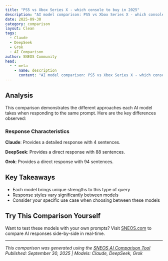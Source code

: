 ```yaml
---
title: "PS5 vs Xbox Series X - which console to buy in 2025"
description: "AI model comparison: PS5 vs Xbox Series X - which console to buy in 2025..."
date: 2025-09-30
category: comparison
layout: Clean
tags:
  - Claude
  - DeepSeek
  - Grok
  - AI Comparison
author: SNEOS Community
head:
  - - meta
    - name: description
      content: "AI model comparison: PS5 vs Xbox Series X - which console to buy in 2025..."
---
```


<ChatComparison
  title="PS5 vs Xbox Series X - which console to buy in 2025"
  prompt="PS5 vs Xbox Series X - which console to buy in 2025"
  :responses='{
    "Claude": "Here\u0027s a breakdown to help you decide between PS5 and Xbox Series X in 2025:\n\n## **PlayStation 5 Advantages:**\n- **Exclusive games**: Spider-Man series, God of War, The Last of Us, Horizon, Gran Turismo\n- **DualSense controller**: Advanced haptic feedback and adaptive triggers\n- **VR support**: PSVR2 compatibility\n- **Strong single-player exclusives** with high production values\n\n## **Xbox Series X Advantages:**\n- **Game Pass**: Excellent value subscription service with day-one releases\n- **Backward compatibility**: Superior support for older Xbox games\n- **Quick Resume**: Switch between multiple games instantly\n- **Better performance** in some multiplatform games\n- **Smart Delivery**: Automatic game optimization\n\n## **Consider Your Preferences:**\n\n**Choose PS5 if you:**\n- Love story-driven, cinematic exclusives\n- Want cutting-edge controller technology\n- Are interested in VR gaming\n- Prefer buying games individually\n\n**Choose Xbox Series X if you:**\n- Value subscription services and Game Pass\n- Play a lot of different games regularly\n- Care about backward compatibility\n- Want the most powerful hardware specs\n\n## **Bottom Line:**\nBoth are excellent consoles. Your decision should primarily depend on which exclusive games appeal to you more and whether you prefer Game Pass\u0027s model or PlayStation\u0027s approach to exclusives.\n\nWhat type of games do you enjoy most? That might help narrow it down further.",
    "DeepSeek": "Of course! This is a great question, as the landscape in 2025 is different from the 2020 launch window. Both are fantastic consoles, but the \u0022best\u0022 choice now heavily depends on your personal gaming preferences and ecosystem.\n\nHere\u2019s a detailed breakdown to help you decide which console to buy in 2025.\n\n### The Short Answer (The TL;DR)\n\n*   **Buy a PS5 if:** You want access to Sony\u0027s award-winning, story-driven exclusive games (like *God of War Ragnar\u00F6k*, *Spider-Man 2*, *The Last of Us*), prefer the innovative DualSense controller, or your friends play on PlayStation.\n*   **Buy an Xbox Series X if:** You plan to subscribe to **Xbox Game Pass** (the \u0022Netflix of games\u0022), value raw power and backward compatibility, have an existing library of Xbox games, or prefer Microsoft\u0027s first-party franchises like *Halo*, *Forza*, and *Gears of War*.\n\n---\n\n### Detailed Comparison for 2025\n\n#### 1. Exclusive Games (The Biggest Differentiator)\n\n*   **PlayStation 5 (The Blockbuster Machine):**\n    *   **Strengths:** Sony\u0027s first-party studios are renowned for delivering critically acclaimed, cinematic, single-player narrative experiences.\n    *   **2025 \u0026 Beyond:** By now, the PS5 library is stacked with hits like **Spider-Man 2**, **God of War Ragnar\u00F6k**, **Horizon Forbidden West**, **The Last of Us Part I**, and **Final Fantasy XVI** (timed exclusive). Upcoming titles like **Marvel\u0027s Wolverine** are also on the horizon.\n    *   **Verdict:** If you love big-budget, story-focused games, PS5 is untouchable.\n\n*   **Xbox Series X (The Game Pass Powerhouse):**\n    *   **Strengths:** With the acquisition of Activision Blizzard (Call of Duty, Diablo) and Bethesda (*Starfield*, *The Elder Scrolls*), Xbox\u0027s first-party portfolio is massive. The key is that **nearly all these games launch directly into Game Pass**.\n    *   **2025 \u0026 Beyond:** You get day-one access to huge titles like **Starfield**, **Forza Motorsport**, the next **Call of Duty**, and future games from studios like Obsidian (*Avowed*), and inXile. The value proposition is immense.\n    *   **Verdict:** It\u0027s less about \u0022exclusives you must buy\u0022 and more about \u0022a massive library you can access for a monthly fee.\u0022\n\n**Winner for Exclusives: PS5** (for must-play, singular experiences), but **Xbox** wins on value and variety via Game Pass.\n\n#### 2. Performance \u0026 Power\n\n*   **Xbox Series X:** On paper, it\u0027s the most powerful console, with a slight edge in GPU teraflops (12 TF vs 10.3 TF). In practice, this often results in **slightly higher native resolutions** in multi-platform games.\n*   **PlayStation 5:** Its custom SSD is incredibly fast, often leading to **faster load times** in real-world use. Its unique architecture also allows for impressive data streaming, reducing texture pop-in.\n\n**Verdict:** The difference is negligible for most players. Both deliver stunning 4K@60fps experiences, with many games offering 120fps modes. The Series X has a tiny power advantage, while the PS5 has a slight I/O advantage. **It\u0027s a tie.**\n\n#### 3. Controller \u0026 User Experience\n\n*   **PS5 DualSense Controller:** This is a genuine game-changer. Its advanced haptic feedback and adaptive triggers provide immersive tactile sensations that you can\u0027t get anywhere else (e.g., feeling the tension of drawing a bowstring or the patter of rain).\n*   **Xbox Series X Controller:** A refined and comfortable evolution of the classic Xbox controller. It\u0027s reliable, has great battery life, and feels familiar. It lacks the innovative features of the DualSense but is a solid, no-frills option.\n\n**Winner for Innovation: PS5.** The DualSense is a significant next-gen feature.\n\n#### 4. Services \u0026 Ecosystem\n\n*   **Xbox Game Pass (Ultimate):** The killer app. For a monthly fee, you get access to a vast library of hundreds of games, including all Microsoft first-party titles on day one and a rotating selection of third-party games. It also includes EA Play and cloud gaming. **This is the single biggest reason to choose Xbox.**\n*   **PlayStation Plus (Premium/Deluxe):** Sony\u0027s answer to Game Pass. It has tiers that offer online play, a catalog of classic and modern games, and cloud streaming. However, its **new first-party games do NOT launch on the service day-one** (they are typically added many months or years later).\n\n**Winner for Value \u0026 Service: Xbox Series X.** Game Pass is arguably the best deal in gaming.\n\n#### 5. Design \u0026 Storage\n\n*   **Design:** Subjective. The PS5 is a large, bold, two-toned design. The Xbox Series X is a monolithic, minimalist tower. Consider which fits your entertainment center better.\n*   **Storage:** Both use proprietary SSD expansion cards. In 2025, third-party options are more prevalent and affordable for both consoles, making storage expansion easier than at launch.\n\n#### 6. Backward Compatibility\n\n*   **Xbox Series X:** The clear winner. It supports thousands of games from the original Xbox, Xbox 360, and Xbox One, often with auto-enhancements like higher resolutions and framerates.\n*   **PlayStation 5:** Plays almost all PS4 games beautifully, but has no native support for PS3, PS2, or PS1 titles (though some are available via streaming through PS Plus Premium).\n\n**Winner: Xbox Series X.**\n\n---\n\n### The Verdict: Which One Should YOU Buy in 2025?\n\n| Choose the **PlayStation 5** if... | Choose the **Xbox Series X** if... |\n| :--- | :--- |\n| You **must play Sony\u0027s exclusives** (Spider-Man, God of War, etc.). | You want the best value with **Xbox Game Pass**. |\n| You are impressed by the **innovative DualSense controller**. | You are deeply invested in the **Xbox/Microsoft ecosystem**. |\n| Your **friends primarily play on PlayStation**. | **Backward compatibility** with older Xbox generations is important to you. |\n| You prefer **cinematic, single-player story games**. | You enjoy Microsoft\u0027s core franchises (Halo, Forza, Gears). |\n\n### The Wild Card: What About the Budget Options?\n\n*   **Xbox Series S:** If your budget is tight, the **Xbox Series S** is a compelling option. It\u0027s a Game Pass machine that targets 1440p resolution instead of 4K. It\u0027s a fantastic secondary console or a primary console for gamers who don\u0027t need a disc drive or the absolute highest fidelity.\n*   **PS5 Digital Edition:** This is identical to the standard PS5 but without a disc drive. It\u0027s a great way to save money if you are 100% committed to buying games digitally.\n\n### Final Recommendation for 2025\n\n**For most people, the choice still boils down to exclusives vs. ecosystem.**\n\n*   **The PS5 is the premium blockbuster machine.** It\u0027s for the player who views games as art and wants to experience the most talked-about, narrative-driven titles.\n*   **The Xbox Series X is the ultimate value and power console.** It\u0027s for the player who wants a vast library of games for a low monthly cost, values raw power, and has a history with Xbox.\n\nYou truly can\u0027t go wrong with either, but in 2025, the strengths of each platform have become more defined than ever.",
    "Grok": "Deciding between the PlayStation 5 (PS5) and Xbox Series X in 2025 depends on several factors, including your gaming preferences, budget, ecosystem loyalty, and the features that matter most to you. Both consoles are powerful, and by 2025, their libraries and services will have matured even further. Below is a detailed comparison based on key criteria to help you make an informed decision. Note that some aspects (like game releases or hardware revisions) might evolve, but this analysis is based on trends and information available up to late 2023, with projections for 2025.\n\n### 1. Exclusive Games\n- **PS5**: Sony has a strong track record with exclusive titles, and this trend is likely to continue into 2025. Games like *Spider-Man 2* (released in 2023) and upcoming titles from studios like Naughty Dog, Insomniac Games, and Santa Monica Studio (potentially new entries in *The Last of Us*, *Ratchet \u0026 Clank*, or *God of War* franchises) will remain PS5 exclusives. Sony\u0027s focus on cinematic, story-driven single-player games often appeals to players who prioritize narrative experiences. By 2025, we might also see more PS5-only titles as developers fully leverage the hardware (abandoning cross-gen development for PS4).\n- **Xbox Series X**: Microsoft has been aggressively expanding its portfolio through acquisitions like Bethesda and Activision Blizzard. By 2025, expect major exclusives such as *Starfield* expansions, new *Elder Scrolls* or *Fallout* content, and potentially fresh *Call of Duty* exclusives or timed content (following the 2023 acquisition). Xbox also focuses on diverse genres, including RPGs and shooters, and heavily integrates Game Pass, giving access to first-party titles on day one.\n- **Verdict**: If you prefer Sony\u2019s cinematic exclusives (e.g., *Horizon*, *God of War*), go for PS5. If you\u2019re into Bethesda RPGs, *Halo*, or want day-one access via Game Pass, Xbox Series X might be the better choice.\n\n### 2. Game Pass vs. PlayStation Plus\n- **PS5 (PlayStation Plus)**: Sony offers PlayStation Plus with three tiers: Essential, Extra, and Premium. These include online multiplayer, monthly free games, and a catalog of older titles (including PS1, PS2, and PSP classics in Premium). While PS Plus Extra offers a decent library, it doesn\u2019t include first-party exclusives on day one, and Sony\u2019s big titles often remain full-priced for longer.\n- **Xbox Series X (Game Pass)**: Xbox Game Pass is widely considered the best value in gaming. For a monthly fee, you get access to hundreds of games, including Microsoft\u2019s first-party titles on release day (e.g., *Starfield*, *Forza*). By 2025, with Activision Blizzard titles likely integrated, Game Pass could include massive franchises like *Call of Duty*, *Diablo*, and *World of Warcraft* (for Xbox/PC cross-play). Game Pass Ultimate also includes cloud gaming and Xbox Live Gold for multiplayer.\n- **Verdict**: Xbox\u2019s Game Pass is superior for budget-conscious gamers or those who want variety and immediate access to new releases. PS Plus is better if you\u2019re focused on Sony exclusives and don\u2019t mind buying new games separately.\n\n### 3. Hardware and Performance\n- **PS5**: The PS5 boasts a custom SSD with incredibly fast load times and the innovative DualSense controller, which offers haptic feedback and adaptive triggers for a more immersive experience (e.g., feeling tension in a bowstring in games like *Horizon Forbidden West*). Its GPU is slightly less powerful on paper (10.28 teraflops vs. Xbox\u2019s 12), but optimized architecture and exclusives often close the gap in real-world performance.\n- **Xbox Series X**: The Series X is the most powerful console on paper, with a stronger GPU and better raw specs for 4K gaming at 120 FPS (in supported titles). It also supports Quick Resume, allowing instant switching between multiple games. However, its controller lacks the innovation of the DualSense, sticking to a traditional (albeit excellent) design.\n- **Verdict (2025 Context)**: By 2025, both consoles may have \u201CPro\u201D or refreshed models (rumors of a PS5 Pro surfaced in 2023, with a potential 2024/2025 release). If raw power and multi-tasking (Quick Resume) matter most, Xbox Series X edges out. If controller immersion and load times are priorities, PS5 shines. Check for newer hardware announcements before buying.\n\n### 4. Backward Compatibility\n- **PS5**: Offers compatibility with most PS4 games, with some enhanced via patches for better visuals or frame rates. However, older PlayStation generations (PS1-PS3) are limited to streaming or select downloads via PS Plus Premium, and not all titles are available.\n- **Xbox Series X**: Microsoft excels here, supporting games from the original Xbox, Xbox 360, and Xbox One, often with Auto HDR and FPS Boost enhancements. This makes the Series X a fantastic choice for retro gamers or those with existing Xbox libraries.\n- **Verdict**: Xbox Series X is the clear winner for backward compatibility, especially if you own older Xbox games or want a broader retro catalog.\n\n### 5. Ecosystem and Services\n- **PS5**: If you\u2019re already invested in PlayStation (previous consoles, digital purchases), sticking with PS5 makes sense. Sony\u2019s ecosystem also integrates well with accessories like PSVR 2 for virtual reality gaming, which is likely to see more support by 2025 with new titles.\n- **Xbox Series X**: Xbox ties seamlessly into Microsoft\u2019s broader ecosystem (Windows PC, cloud gaming). Game Pass Ultimate allows play across Xbox and PC, and xCloud streaming lets you game on weaker devices. Xbox also supports cross-play and cross-progression more aggressively.\n- **Verdict**: Xbox offers more flexibility with cross-platform play and cloud gaming, ideal for multi-device gamers. PS5 is better for VR enthusiasts or those locked into Sony\u2019s ecosystem.\n\n### 6. Price and Availability\n- **PS5**: As of 2023, the PS5 (disc version) retails at $499, with the Digital Edition at $399. By 2025, prices might stabilize or drop slightly, though a potential PS5 Pro could introduce a higher price tier ($600\u002B). Availability issues (common in 2021-2022) should be resolved by 2025.\n- **Xbox Series X**: Priced at $499 as of 2023, with the cheaper Series S at $299 (though less powerful). Microsoft might offer bundles with Game Pass by 2025, adding value. Availability is also likely to be a non-issue by then.\n- **Verdict**: Budget gamers might lean toward Xbox, especially with Series S or Game Pass savings. PS5\u2019s cost could be higher if you opt for a Pro model or buy exclusives outright.\n\n### 7. Community and Online Features\n- **PS5**: Sony\u2019s online infrastructure is robust, with a large player base for multiplayer games. PS Plus is required for online play, and communities for exclusives (e.g., *God of War*, *Bloodborne*) are passionate.\n- **Xbox Series X**: Xbox Live has long been a gold standard for online gaming, with excellent servers and features like cross-play. Game Pass fosters a diverse community, and Microsoft\u2019s focus on multiplayer titles (e.g., *Halo*, *Call of Duty*) ensures a strong online presence.\n- **Verdict**: Both are solid, but Xbox might edge out for multiplayer-focused gamers due to cross-play and Game Pass integration.\n\n### 8. Future Outlook (2025-Specific)\nBy 2025, both consoles will likely see mid-gen refreshes (e.g., PS5 Pro, Xbox Series X Pro), potentially offering better performance for 8K gaming or enhanced ray tracing. Sony may double down on VR and exclusives, while Microsoft could leverage Activision Blizzard to dominate multiplayer and subscription services. Additionally:\n- **PS5**: More focus on next-gen-only titles as PS4 support wanes.\n- **Xbox Series X**: Game Pass library could be unparalleled, especially with cloud gaming advancements.\n\n### Final Recommendation\n- **Choose PS5 if**: You\u2019re a fan of Sony\u2019s exclusives (e.g., *Spider-Man*, *The Last of Us*), value immersive controller feedback, or are interested in VR gaming with PSVR 2.\n- **Choose Xbox Series X if**: You want the best value via Game Pass, prefer Microsoft\u2019s exclusives (e.g., *Starfield*, *Halo*), prioritize backward compatibility, or game across multiple devices (PC, cloud).\n- **Budget Tip**: If cost is a concern, Xbox Series S \u002B Game Pass is the most affordable way to enter next-gen gaming, though you\u2019ll sacrifice some graphical fidelity.\n\nUltimately, list your top 5 must-play games or franchises and see which console supports most of them. Also, check for 2025-specific announcements (new hardware, price drops) before purchasing. If you can, visit a friend or store to test both controllers\u2014personal comfort can be a deciding factor. Which way are you leaning, or do you need help narrowing it down further?"
  }'
  published-date="22:46"
/>

## Analysis

This comparison demonstrates the different approaches each AI model takes when responding to the same prompt. Here are the key differences observed:

### Response Characteristics

**Claude**: Provides a detailed response with 4 sentences. 

**DeepSeek**: Provides a direct response with 88 sentences. 

**Grok**: Provides a direct response with 94 sentences. 

## Key Takeaways

- Each model brings unique strengths to this type of query
- Response styles vary significantly between models
- Consider your specific use case when choosing between these models

## Try This Comparison Yourself

Want to test these models with your own prompts? Visit [SNEOS.com](https://sneos.com) to compare AI responses side-by-side in real-time.

---

*This comparison was generated using the [SNEOS AI Comparison Tool](https://sneos.com)*
*Published: September 30, 2025 | Models: Claude, DeepSeek, Grok*
